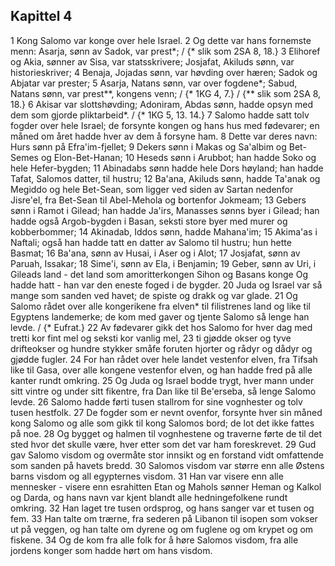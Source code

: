 ## Kapittel 4

1 Kong Salomo var konge over hele Israel.
2 Og dette var hans fornemste menn: Asarja, sønn av Sadok, var prest*; / {* slik som 2SA 8, 18.}
3 Elihoref og Akia, sønner av Sisa, var statsskrivere; Josjafat, Akiluds sønn, var historieskriver;
4 Benaja, Jojadas sønn, var høvding over hæren; Sadok og Abjatar var prester;
5 Asarja, Natans sønn, var over fogdene*; Sabud, Natans sønn, var prest**, kongens venn; / {* 1KG 4, 7.} / {** slik som 2SA 8, 18.}
6 Akisar var slottshøvding; Adoniram, Abdas sønn, hadde opsyn med dem som gjorde pliktarbeid*. / {* 1KG 5, 13. 14.}
7 Salomo hadde satt tolv fogder over hele Israel; de forsynte kongen og hans hus med fødevarer; en måned om året hadde hver av dem å forsyne ham.
8 Dette var deres navn: Hurs sønn på Efra'im-fjellet;
9 Dekers sønn i Makas og Sa'albim og Bet-Semes og Elon-Bet-Hanan;
10 Heseds sønn i Arubbot; han hadde Soko og hele Hefer-bygden;
11 Abinadabs sønn hadde hele Dors høyland; han hadde Tafat, Salomos datter, til hustru;
12 Ba'ana, Akiluds sønn, hadde Ta'anak og Megiddo og hele Bet-Sean, som ligger ved siden av Sartan nedenfor Jisre'el, fra Bet-Sean til Abel-Mehola og bortenfor Jokmeam;
13 Gebers sønn i Ramot i Gilead; han hadde Ja'irs, Manasses sønns byer i Gilead; han hadde også Argob-bygden i Basan, seksti store byer med murer og kobberbommer;
14 Akinadab, Iddos sønn, hadde Mahana'im;
15 Akima'as i Naftali; også han hadde tatt en datter av Salomo til hustru; hun hette Basmat;
16 Ba'ana, sønn av Husai, i Aser og i Alot;
17 Josjafat, sønn av Paruah, Issakar;
18 Sime'i, sønn av Ela, i Benjamin;
19 Geber, sønn av Uri, i Gileads land - det land som amoritterkongen Sihon og Basans konge Og hadde hatt - han var den eneste foged i de bygder.
20 Juda og Israel var så mange som sanden ved havet; de spiste og drakk og var glade.
21 Og Salomo rådet over alle kongerikene fra elven* til filistrenes land og like til Egyptens landemerke; de kom med gaver og tjente Salomo så lenge han levde. / {* Eufrat.}
22 Av fødevarer gikk det hos Salomo for hver dag med tretti kor fint mel og seksti kor vanlig mel,
23 ti gjødde okser og tyve drifteokser og hundre stykker småfe foruten hjorter og rådyr og dådyr og gjødde fugler.
24 For han rådet over hele landet vestenfor elven, fra Tifsah like til Gasa, over alle kongene vestenfor elven, og han hadde fred på alle kanter rundt omkring.
25 Og Juda og Israel bodde trygt, hver mann under sitt vintre og under sitt fikentre, fra Dan like til Be'erseba, så lenge Salomo levde.
26 Salomo hadde førti tusen stallrom for sine vognhester og tolv tusen hestfolk.
27 De fogder som er nevnt ovenfor, forsynte hver sin måned kong Salomo og alle som gikk til kong Salomos bord; de lot det ikke fattes på noe.
28 Og bygget og halmen til vognhestene og traverne førte de til det sted hvor det skulle være, hver etter som det var ham foreskrevet.
29 Gud gav Salomo visdom og overmåte stor innsikt og en forstand vidt omfattende som sanden på havets bredd.
30 Salomos visdom var større enn alle Østens barns visdom og all egypternes visdom.
31 Han var visere enn alle mennesker - visere enn esrahitten Etan og Mahols sønner Heman og Kalkol og Darda, og hans navn var kjent blandt alle hedningefolkene rundt omkring.
32 Han laget tre tusen ordsprog, og hans sanger var et tusen og fem.
33 Han talte om trærne, fra sederen på Libanon til isopen som vokser ut på veggen, og han talte om dyrene og om fuglene og om krypet og om fiskene.
34 Og de kom fra alle folk for å høre Salomos visdom, fra alle jordens konger som hadde hørt om hans visdom.
